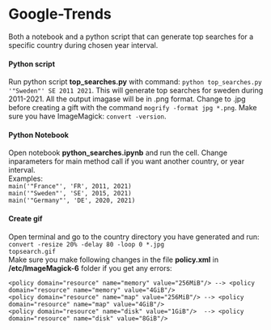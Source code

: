 # Google-Trends 
Both a notebook and a python script that can generate top searches for a specific country during chosen year interval.

#### Python script
Run python script __top_searches.py__ with command: <code>python top_searches.py '"Sweden"' SE 2011 2021</code>. This will generate top searches for sweden during 2011-2021. All the output imagase will be in .png  format. Change to .jpg before creating a gift with the command <code>mogrify -format jpg *.png</code>. Make sure you have ImageMagick: <code>convert -version</code>.
#### Python Notebook
Open notebook __python_searches.ipynb__ and run the cell. Change inparameters for main method call if you want another country, or year interval.  
Examples:  
<code>main('"France"', 'FR', 2011, 2021)</code>  
<code>main('"Sweden"', 'SE', 2015, 2021)</code>  
<code>main('"Germany"', 'DE', 2020, 2021)</code>

#### Create gif  
Open terminal and go to the country directory you have generated and run:  
<code>convert -resize 20% -delay 80 -loop 0 *.jpg topsearch.gif</code>  
Make sure you make following changes in the file __policy.xml__ in __/etc/ImageMagick-6__ folder if you get any errors:
```text
<policy domain="resource" name="memory" value="256MiB"/> --> <policy domain="resource" name="memory" value="4GiB"/>   
<policy domain="resource" name="map" value="256MiB"/> --> <policy domain="resource" name="map" value="4GiB"/>   
<policy domain="resource" name="disk" value="1GiB"/>  --> <policy domain="resource" name="disk" value="8GiB"/>  
```
